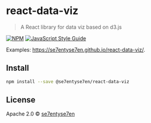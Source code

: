 # react-data-viz

> A React library for data viz based on d3.js

[![NPM](https://img.shields.io/npm/v/react-data-viz.svg)](https://www.npmjs.com/package/react-data-viz) [![JavaScript Style Guide](https://img.shields.io/badge/code_style-standard-brightgreen.svg)](https://standardjs.com)

Examples: https://se7entyse7en.github.io/react-data-viz/.

## Install

```bash
npm install --save @se7entyse7en/react-data-viz
```

## License

Apache 2.0 © [se7entyse7en](https://github.com/se7entyse7en)
